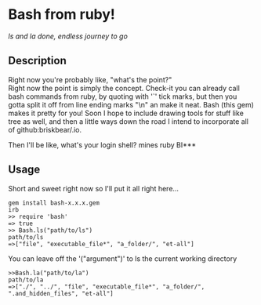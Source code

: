 # Bash from ruby!

_ls and la done, endless journey to go_
## Description
Right now you're probably like, "what's the point?"  
Right now the point is simply the concept. Check-it
you can already call bash commands from ruby, by quoting with '`' tick marks, but then you gotta 
split it off from line ending marks "\n" an make it neat. Bash (this gem) makes it pretty for you!
Soon I hope to include drawing tools for stuff like tree as well, and then a little ways down the 
road I intend to incorporate all of github:briskbear/.io.

Then I'll be like, what's your login shell? mines ruby BI***

## Usage
Short and sweet right now so I'll put it all right here...  
```
gem install bash-x.x.x.gem  
irb  
>> require 'bash'
=> true
>> Bash.ls("path/to/ls")  
path/to/ls
=>["file", "executable_file*", "a_folder/", "et-all"]
```

You can leave off the '("argument")' to ls the current working directory
```
>>Bash.la("path/to/la")
path/to/la
=>["./", "../", "file", "executable_file*", "a_folder/", ".and_hidden_files", "et-all"]
```  

